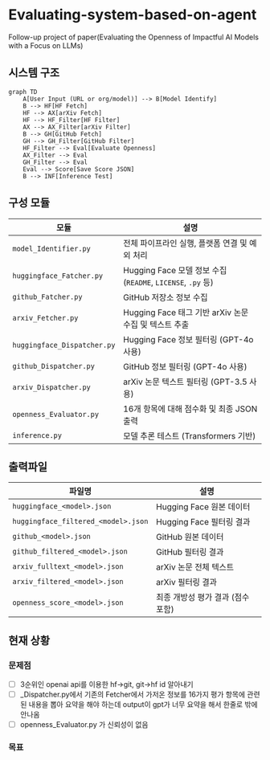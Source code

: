 # Evaluating-system-based-on-agent
Follow-up project of paper(Evaluating the Openness of Impactful AI Models with a Focus on LLMs)

##  시스템 구조
```mermaid
graph TD
    A[User Input (URL or org/model)] --> B[Model Identify]
    B --> HF[HF Fetch]
    HF --> AX[arXiv Fetch]
    HF --> HF_Filter[HF Filter]
    AX --> AX_Filter[arXiv Filter]
    B --> GH[GitHub Fetch]
    GH --> GH_Filter[GitHub Filter]
    HF_Filter --> Eval[Evaluate Openness]
    AX_Filter --> Eval
    GH_Filter --> Eval
    Eval --> Score[Save Score JSON]
    B --> INF[Inference Test]
```

## 구성 모듈
| 모듈                          | 설명                                                   |
| --------------------------- | ---------------------------------------------------- |
| `model_Identifier.py`       | 전체 파이프라인 실행, 플랫폼 연결 및 예외 처리                          |
| `huggingface_Fatcher.py`    | Hugging Face 모델 정보 수집 (`README`, `LICENSE`, `.py` 등) |
| `github_Fatcher.py`         | GitHub 저장소 정보 수집                                     |
| `arxiv_Fetcher.py`          | Hugging Face 태그 기반 arXiv 논문 수집 및 텍스트 추출              |
| `huggingface_Dispatcher.py` | Hugging Face 정보 필터링 (GPT-4o 사용)                      |
| `github_Dispatcher.py`      | GitHub 정보 필터링 (GPT-4o 사용)                            |
| `arxiv_Dispatcher.py`       | arXiv 논문 텍스트 필터링 (GPT-3.5 사용)                        |
| `openness_Evaluator.py`     | 16개 항목에 대해 점수화 및 최종 JSON 출력                          |
| `inference.py`              | 모델 추론 테스트 (Transformers 기반)                          |

## 출력파일
| 파일명                                 | 설명                   |
| ----------------------------------- | -------------------- |
| `huggingface_<model>.json`          | Hugging Face 원본 데이터  |
| `huggingface_filtered_<model>.json` | Hugging Face 필터링 결과  |
| `github_<model>.json`               | GitHub 원본 데이터        |
| `github_filtered_<model>.json`      | GitHub 필터링 결과        |
| `arxiv_fulltext_<model>.json`       | arXiv 논문 전체 텍스트      |
| `arxiv_filtered_<model>.json`       | arXiv 필터링 결과         |
| `openness_score_<model>.json`       | 최종 개방성 평가 결과 (점수 포함) |



## 현재 상황
### 문제점
- [ ] 3순위인 openai api를 이용한 hf->git, git->hf id 알아내기
- [ ] _Dispatcher.py에서 기존의 Fetcher에서 가저온 정보를 16가지 평가 항목에 관련된 내용을 뽑아 요약을 해야 하는데 output이 gpt가 너무 요약을 해서 한줄로 밖에 안나옴
- [ ] openness_Evaluator.py 가 신뢰성이 없음

### 목표
